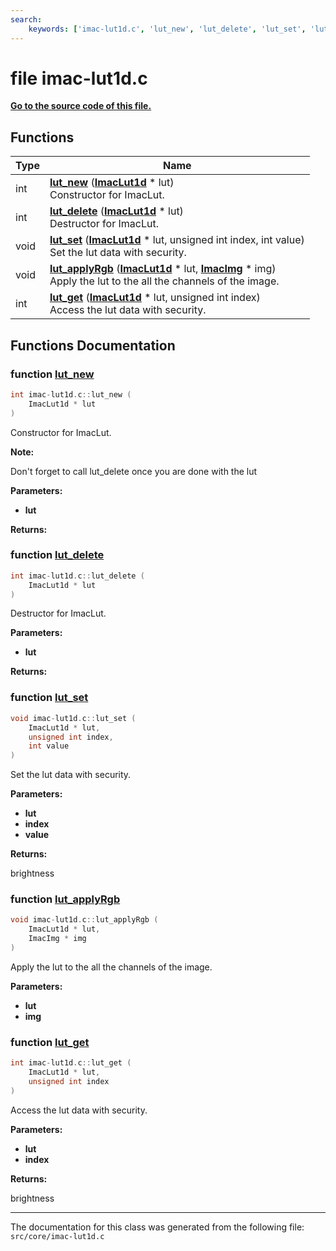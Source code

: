 ```yaml
---
search:
    keywords: ['imac-lut1d.c', 'lut_new', 'lut_delete', 'lut_set', 'lut_applyRgb', 'lut_get']
---
```


# file imac-lut1d.c

**[Go to the source code of this file.](imac-lut1d_8c_source.md)**
## Functions

|Type|Name|
|-----|-----|
|int|[**lut\_new**](imac-lut1d_8c.md#1a3b8fea7d63250b4bd1a74d9b3fad8716) (**[ImacLut1d](struct_imac_lut1d.md)** \* lut) <br>Constructor for ImacLut. |
|int|[**lut\_delete**](imac-lut1d_8c.md#1a75b40753aaa4180655818852f580914d) (**[ImacLut1d](struct_imac_lut1d.md)** \* lut) <br>Destructor for ImacLut. |
|void|[**lut\_set**](imac-lut1d_8c.md#1af49a317e4a693701994afc1df3011bd5) (**[ImacLut1d](struct_imac_lut1d.md)** \* lut, unsigned int index, int value) <br>Set the lut data with security. |
|void|[**lut\_applyRgb**](imac-lut1d_8c.md#1a5f5379eca99ef1ab8f5ade07033f9f4c) (**[ImacLut1d](struct_imac_lut1d.md)** \* lut, **[ImacImg](struct_imac_img.md)** \* img) <br>Apply the lut to the all the channels of the image. |
|int|[**lut\_get**](imac-lut1d_8c.md#1a0f450a96dfc62448d382c6b277152add) (**[ImacLut1d](struct_imac_lut1d.md)** \* lut, unsigned int index) <br>Access the lut data with security. |


## Functions Documentation

### function <a id="1a3b8fea7d63250b4bd1a74d9b3fad8716" href="#1a3b8fea7d63250b4bd1a74d9b3fad8716">lut\_new</a>

```cpp
int imac-lut1d.c::lut_new (
    ImacLut1d * lut
)
```

Constructor for ImacLut. 



**Note:**

Don't forget to call lut\_delete once you are done with the lut




**Parameters:**


* **lut** 



**Returns:**






### function <a id="1a75b40753aaa4180655818852f580914d" href="#1a75b40753aaa4180655818852f580914d">lut\_delete</a>

```cpp
int imac-lut1d.c::lut_delete (
    ImacLut1d * lut
)
```

Destructor for ImacLut. 



**Parameters:**


* **lut** 



**Returns:**






### function <a id="1af49a317e4a693701994afc1df3011bd5" href="#1af49a317e4a693701994afc1df3011bd5">lut\_set</a>

```cpp
void imac-lut1d.c::lut_set (
    ImacLut1d * lut,
    unsigned int index,
    int value
)
```

Set the lut data with security. 



**Parameters:**


* **lut** 
* **index** 
* **value** 



**Returns:**

brightness 




### function <a id="1a5f5379eca99ef1ab8f5ade07033f9f4c" href="#1a5f5379eca99ef1ab8f5ade07033f9f4c">lut\_applyRgb</a>

```cpp
void imac-lut1d.c::lut_applyRgb (
    ImacLut1d * lut,
    ImacImg * img
)
```

Apply the lut to the all the channels of the image. 



**Parameters:**


* **lut** 
* **img** 



### function <a id="1a0f450a96dfc62448d382c6b277152add" href="#1a0f450a96dfc62448d382c6b277152add">lut\_get</a>

```cpp
int imac-lut1d.c::lut_get (
    ImacLut1d * lut,
    unsigned int index
)
```

Access the lut data with security. 



**Parameters:**


* **lut** 
* **index** 



**Returns:**

brightness 






----------------------------------------
The documentation for this class was generated from the following file: `src/core/imac-lut1d.c`
